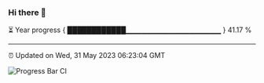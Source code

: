 ### Hi there 👋

⏳ Year progress { ████████████▁▁▁▁▁▁▁▁▁▁▁▁▁▁▁▁▁▁ } 41.17 %

---

⏰ Updated on Wed, 31 May 2023 06:23:04 GMT

![Progress Bar CI](https://github.com/JuvenileQ/Progress-Bar-CI/workflows/main/badge.svg)
